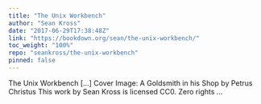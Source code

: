 ```yaml
---
title: "The Unix Workbench"
author: "Sean Kross"
date: "2017-06-29T17:38:48Z"
link: "https://bookdown.org/sean/the-unix-workbench/"
toc_weight: "100%"
repo: "seankross/the-unix-workbench"
pinned: false
---
```


The Unix Workbench [...] Cover Image: A Goldsmith in his Shop by Petrus Christus This work by Sean Kross is licensed CC0. Zero rights ...
